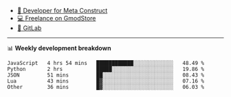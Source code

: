 - [🎈 Developer for Meta Construct](https://metastruct.net)
- [💻 Freelance on GmodStore](https://www.gmodstore.com/users/Tenrys)
- [🦊 GitLab](https://gitlab.com/Tenrys)

---

📊 **Weekly development breakdown**
<!--START_SECTION:waka-->

```text
JavaScript   4 hrs 54 mins   ████████████░░░░░░░░░░░░░   48.49 %
Python       2 hrs           █████░░░░░░░░░░░░░░░░░░░░   19.86 %
JSON         51 mins         ██░░░░░░░░░░░░░░░░░░░░░░░   08.43 %
Lua          43 mins         █▓░░░░░░░░░░░░░░░░░░░░░░░   07.16 %
Other        36 mins         █▓░░░░░░░░░░░░░░░░░░░░░░░   06.03 %
```

<!--END_SECTION:waka-->
